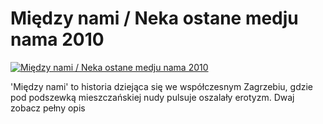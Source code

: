 Między nami / Neka ostane medju nama 2010 
=============
[![Między nami / Neka ostane medju nama 2010 ](http://vidos.pl/images/player.gif)](http://vidos.pl/miedzy-nami-neka-ostane-medju-nama-2010)

 'Między nami' to historia dziejąca się we współczesnym Zagrzebiu, gdzie pod podszewką mieszczańskiej nudy pulsuje oszalały erotyzm. Dwaj zobacz pełny opis
